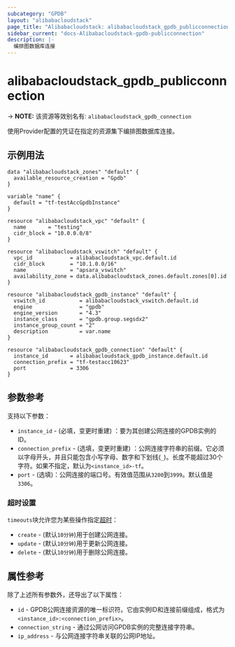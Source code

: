 ```yaml
---
subcategory: "GPDB"
layout: "alibabacloudstack"
page_title: "Alibabacloudstack: alibabacloudstack_gpdb_publicconnection"
sidebar_current: "docs-Alibabacloudstack-gpdb-publicconnection"
description: |- 
  编排图数据库连接
---
```


# alibabacloudstack_gpdb_publicconnection
-> **NOTE:** 该资源等效别名有: `alibabacloudstack_gpdb_connection`

使用Provider配置的凭证在指定的资源集下编排图数据库连接。

## 示例用法

```hcl
data "alibabacloudstack_zones" "default" {
  available_resource_creation = "Gpdb"
}

variable "name" {
  default = "tf-testAccGpdbInstance"
}

resource "alibabacloudstack_vpc" "default" {
  name       = "testing"
  cidr_block = "10.0.0.0/8"
}

resource "alibabacloudstack_vswitch" "default" {
  vpc_id            = alibabacloudstack_vpc.default.id
  cidr_block        = "10.1.0.0/16"
  name              = "apsara_vswitch"
  availability_zone = data.alibabacloudstack_zones.default.zones[0].id
}

resource "alibabacloudstack_gpdb_instance" "default" {
  vswitch_id           = alibabacloudstack_vswitch.default.id
  engine               = "gpdb"
  engine_version       = "4.3"
  instance_class       = "gpdb.group.segsdx2"
  instance_group_count = "2"
  description          = var.name
}

resource "alibabacloudstack_gpdb_connection" "default" {
  instance_id       = alibabacloudstack_gpdb_instance.default.id
  connection_prefix = "tf-testacc10623"
  port              = 3306
}
```

## 参数参考

支持以下参数：

* `instance_id` - (必填，变更时重建) ：要为其创建公网连接的GPDB实例的ID。
* `connection_prefix` - (选填，变更时重建) ：公网连接字符串的前缀。它必须以字母开头，并且只能包含小写字母、数字和下划线(`_`)。长度不能超过30个字符。如果不指定，默认为`<instance_id>-tf`。
* `port` - (选填)：公网连接的端口号。有效值范围从`3200`到`3999`。默认值是`3306`。

### 超时设置

`timeouts`块允许您为某些操作指定[超时](https://www.terraform.io/docs/configuration-0-11/resources.html#timeouts)：

* `create` - (默认`10分钟`)用于创建公网连接。
* `update` - (默认`10分钟`)用于更新公网连接。
* `delete` - (默认`10分钟`)用于删除公网连接。

## 属性参考

除了上述所有参数外，还导出了以下属性：

* `id` - GPDB公网连接资源的唯一标识符。它由实例ID和连接前缀组成，格式为`<instance_id>:<connection_prefix>`。
* `connection_string` - 通过公网访问GPDB实例的完整连接字符串。
* `ip_address` - 与公网连接字符串关联的公网IP地址。
